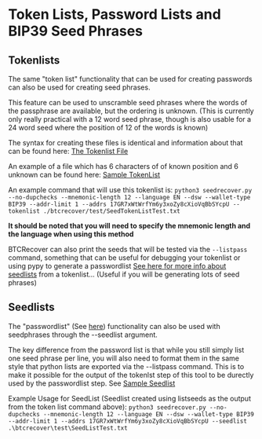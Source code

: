 # Token Lists, Password Lists and BIP39 Seed Phrases

## Tokenlists
The same "token list" functionality that can be used for creating passwords can also be used for creating seed phrases.

This feature can be used to unscramble seed phrases where the words of the passphrase are available, but the ordering is unknown. (This is currently only really practical with a 12 word seed phrase, though is also usable for a 24 word seed where the position of 12 of the words is known)

The syntax for creating these files is identical and information about that can be found here: [The Tokenlist File](tokenlist_file.md)

An example of a file which has 6 characters of of known position and 6 unknown can be found here: [Sample TokenList](btcrecover/test/SeedTokenListTest.txt)

An example command that will use this tokenlist is:
`python3 seedrecover.py --no-dupchecks --mnemonic-length 12 --language EN --dsw --wallet-type BIP39 --addr-limit 1 --addrs 17GR7xWtWrfYm6y3xoZy8cXioVqBbSYcpU --tokenlist ./btcrecover/test/SeedTokenListTest.txt`

**It should be noted that you will need to specify the mnemonic length and the language when using this method**

BTCRecover can also print the seeds that will be tested via the `--listpass` command, something that can be useful for debugging your tokenlist or using pypy to generate a passwordlist [See here for more info about seedlists](docs/passwordlist_file.md) from a tokenlist... (Useful if you will be generating lots of seed phrases)

## Seedlists
The "passwordlist" (See [here](passwordlist_file.md)) functionality can also be used with seedphrases through the --seedlist argument.

The key difference from the password list is that while you still simply list one seed phrase per line, you will also need to format them in the same style that python lists are exported via the --listpass command. This is to make it possible for the output of the tokenlst step of this tool to be durectly used by the passwordlist step. See [Sample Seedlist](btcrecover/test/seedListTest.txt)

Example Usage for SeedList (Seedlist created using listseeds as the output from the token list command above):
`python3 seedrecover.py --no-dupchecks --mnemonic-length 12 --language EN --dsw --wallet-type BIP39 --addr-limit 1 --addrs 17GR7xWtWrfYm6y3xoZy8cXioVqBbSYcpU --seedlist .\btcrecover\test\SeedListTest.txt`
